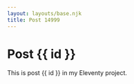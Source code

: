 ```yaml
---
layout: layouts/base.njk
title: Post 14999
---
```


# Post {{ id }}

This is post {{ id }} in my Eleventy project.
